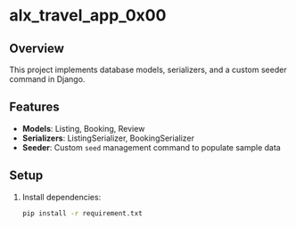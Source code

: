 # alx_travel_app_0x00

## Overview
This project implements database models, serializers, and a custom seeder command in Django.

## Features
- **Models**: Listing, Booking, Review
- **Serializers**: ListingSerializer, BookingSerializer
- **Seeder**: Custom `seed` management command to populate sample data

## Setup

1. Install dependencies:
   ```bash
   pip install -r requirement.txt


